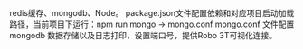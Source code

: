 redis缓存、mongodb、Node。
package.json文件配置依赖和对应项目启动加载路径，当前项目下运行：npm run mongo -> mongo.conf
mongo.conf 文件配置mongodb 数据存储以及日志打印，设置端口号，提供Robo 3T可视化连接。
